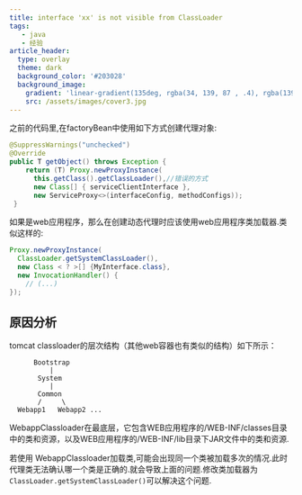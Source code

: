 ```yaml
---
title: interface 'xx' is not visible from ClassLoader
tags: 
   - java
   - 经验
article_header:
  type: overlay
  theme: dark
  background_color: '#203028'
  background_image:
    gradient: 'linear-gradient(135deg, rgba(34, 139, 87 , .4), rgba(139, 34, 139, .4))'
    src: /assets/images/cover3.jpg
---
```



之前的代码里,在factoryBean中使用如下方式创建代理对象:

```java
@SuppressWarnings("unchecked")
@Override
public T getObject() throws Exception {
	return (T) Proxy.newProxyInstance(
      this.getClass().getClassLoader(),//错误的方式
      new Class[] { serviceClientInterface },
      new ServiceProxy<>(interfaceConfig, methodConfigs));
 }
```

如果是web应用程序，那么在创建动态代理时应该使用web应用程序类加载器.类似这样的:

```java
Proxy.newProxyInstance(
  ClassLoader.getSystemClassLoader(),
  new Class < ? >[] {MyInterface.class},
  new InvocationHandler() {
    // (...)
});
```


<!--more-->

## 原因分析

tomcat classloader的层次结构（其他web容器也有类似的结构）如下所示：

```
      Bootstrap
          |
       System
          |
       Common
       /     \
  Webapp1   Webapp2 ... 
```

 WebappClassloader在最底层，它包含WEB应用程序的/WEB-INF/classes目录中的类和资源，以及WEB应用程序的/WEB-INF/lib目录下JAR文件中的类和资源.

若使用 WebappClassloader加载类,可能会出现同一个类被加载多次的情况.此时代理类无法确认哪一个类是正确的.就会导致上面的问题.修改类加载器为 `ClassLoader.getSystemClassLoader()`可以解决这个问题.
